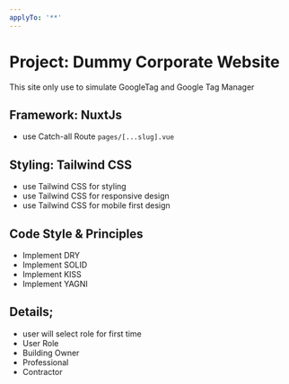 ```yaml
---
applyTo: '**'
---
```

# Project: Dummy Corporate Website
This site only use to simulate GoogleTag and Google Tag Manager

## Framework: NuxtJs
- use Catch-all Route `pages/[...slug].vue`

## Styling: Tailwind CSS
- use Tailwind CSS for styling
- use Tailwind CSS for responsive design
- use Tailwind CSS for mobile first design

## Code Style & Principles
- Implement DRY
- Implement SOLID
- Implement KISS
- Implement YAGNI

## Details;
- user will select role for first time
- User Role
 - Building Owner
 - Professional
 - Contractor
